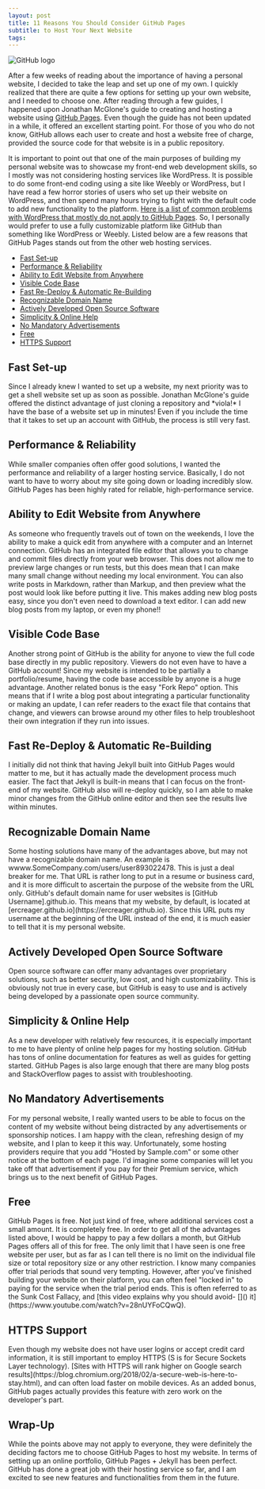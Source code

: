 ```yaml
---
layout: post
title: 11 Reasons You Should Consider GitHub Pages
subtitle: to Host Your Next Website
tags: 
---
```


<img src="\assets\github-logo.jpg" alt="GitHub logo">

After a few weeks of reading about the importance of having a personal website, I decided to take the leap and set up one of my own. I quickly realized that there are quite a few options for setting up your own website, and I needed to choose one. After reading through a few guides, I happened upon Jonathan McGlone's guide to creating and hosting a website using [GitHub Pages](http://jmcglone.com/guides/github-pages/). Even though the guide has not been updated in a while, it offered an excellent starting point. For those of you who do not know, GitHub allows each user to create and host a website free of charge, provided the source code for that website is in a public repository.

It is important to point out that one of the main purposes of building my personal website was to showcase my front-end web development skills, so I mostly was not considering hosting services like WordPress. It is possible to do some front-end coding using a site like Weebly or WordPress, but I have read a few horror stories of users who set up their website on WordPress, and then spend many hours trying to fight with the default code to add new functionality to the platform. [Here is a list of common problems with WordPress that mostly do not apply to GitHub Pages](https://www.impactbnd.com/blog/problems-with-wordpress). So, I personally would prefer to use a fully customizable platform like GitHub than something like WordPress or Weebly. Listed below are a few reasons that GitHub Pages stands out from the other web hosting services.

- [Fast Set-up](#setup)
- [Performance & Reliability](#performance)
- [Ability to Edit Website from Anywhere](#editanywhere)
- [Visible Code Base](#visiblecode)
- [Fast Re-Deploy & Automatic Re-Building](#fastrebuild)
- [Recognizable Domain Name](#domainname)
- [Actively Developed Open Source Software](#opensource)
- [Simplicity & Online Help](#simplicity)
- [No Mandatory Advertisements](#noAds)
- [Free](#free)
- [HTTPS Support](#httpsSupport)

<h2 class="h2-post" id="setup">Fast Set-up</h2>
Since I already knew I wanted to set up a website, my next priority was to get a shell website set up as soon as possible. Jonathan McGlone's guide offered the distinct advantage of just cloning a repository and *viola!* I have the base of a website set up in minutes! Even if you include the time that it takes to set up an account with GitHub, the process is still very fast.

<h2 class="h2-post" id="performance">Performance & Reliability</h2>
While smaller companies often offer good solutions, I wanted the performance and reliability of a larger hosting service. Basically, I do not want to have to worry about my site going down or loading incredibly slow. GitHub Pages has been highly rated for reliable, high-performance service.

<h2 class="h2-post" id="editanywhere">Ability to Edit Website from Anywhere</h2>
As someone who frequently travels out of town on the weekends, I love the ability to make a quick edit from anywhere with a computer and an Internet connection. GitHub has an integrated file editor that allows you to change and commit files directly from your web browser. This does not allow me to preview large changes or run tests, but this does mean that I can make many small change without needing my local environment. You can also write posts in Markdown, rather than Markup, and then preview what the post would look like before putting it live. This makes adding new blog posts easy, since you don't even need to download a text editor. I can add new blog posts from my laptop, or even my phone!!

<h2 class="h2-post" id="visiblecode">Visible Code Base</h2>
Another strong point of GitHub is the ability for anyone to view the full code base directly in my public repository. Viewers do not even have to have a GitHub account! Since my website is intended to be partially a portfolio/resume, having the code base accessible by anyone is a huge advantage. Another related bonus is the easy "Fork Repo" option. This means that if I write a blog post about integrating a particular functionality or making an update, I can refer readers to the exact file that contains that change, and viewers can browse around my other files to help troubleshoot their own integration if they run into issues.

<h2 class="h2-post" id="fastrebuild">Fast Re-Deploy & Automatic Re-Building</h2>
I initially did not think that having Jekyll built into GitHub Pages would matter to me, but it has actually made the development process much easier. The fact that Jekyll is built-in means that I can focus on the front-end of my website. GitHub also will re-deploy quickly, so I am able to make minor changes from the GitHub online editor and then see the results live within minutes.

<h2 class="h2-post" id="domainname">Recognizable Domain Name</h2>
Some hosting solutions have many of the advantages above, but may not have a recognizable domain name. An example is wwww.SomeCompany.com/users/user893022478. This is just a deal breaker for me. That URL is rather long to put in a resume or business card, and it is more difficult to ascertain the purpose of the website from the URL only. GitHub's default domain name for user websites is [GitHub Username].github.io. This means that my website, by default, is located at [ercreager.github.io](https://ercreager.github.io). Since this URL puts my username at the beginning of the URL instead of the end, it is much easier to tell that it is my personal website.

<h2 class="h2-post" id="opensource">Actively Developed Open Source Software</h2>
Open source software can offer many advantages over proprietary solutions, such as better security, low cost, and high customizability. This is obviously not true in every case, but GitHub is easy to use and is actively being developed by a passionate open source community.  

<h2 class="h2-post" id="simplicity">Simplicity & Online Help</h2>
As a new developer with relatively few resources, it is especially important to me to have plenty of online help pages for my hosting solution. GitHub has tons of online documentation for features as well as guides for getting started. GitHub Pages is also large enough that there are many blog posts and StackOverflow pages to assist with troubleshooting.

<h2 class="h2-post" id=noAds>No Mandatory Advertisements</h2>
For my personal website, I really wanted users to be able to focus on the content of my website without being distracted by any advertisements or sponsorship notices. I am happy with the clean, refreshing design of my website, and I plan to keep it this way. Unfortunately, some hosting providers require that you add "Hosted by Sample.com" or some other notice at the bottom of each page. I'd imagine some companies will let you take off that advertisement if you pay for their Premium service, which brings us to the next benefit of GitHub Pages.

<h2 class="h2-post" id="free">Free</h2>
GitHub Pages is free. Not just kind of free, where additional services cost a small amount. It is completely free. In order to get all of the advantages listed above, I would be happy to pay a few dollars a month, but GitHub Pages offers all of this for free. The only limit that I have seen is one free website per user, but as far as I can tell there is no limit on the individual file size or total repository size or any other restriction. I know many companies offer trial periods that sound very tempting. However, after you've finished building your website on their platform, you can often feel "locked in" to paying for the service when the trial period ends. This is often referred to as the Sunk Cost Fallacy, and [this video explains why you should avoid- []() it](https://www.youtube.com/watch?v=28nUYFoCQwQ).  

<h2 class="h2-post" id="httpsSupport">HTTPS Support</h2>
Even though my website does not have user logins or accept credit card information, it is still important to employ HTTPS (S is for Secure Sockets Layer technology). [Sites with HTTPS will rank higher on Google search results](https://blog.chromium.org/2018/02/a-secure-web-is-here-to-stay.html), and can often load faster on mobile devices. As an added bonus, GitHub pages actually provides this feature with zero work on the developer's part.

<h2 class="h2-post">Wrap-Up</h2>

While the points above may not apply to everyone, they were definitely the deciding factors me to choose GitHub Pages to host my website. In terms of setting up an online portfolio, GitHub Pages + Jekyll has been perfect. GitHub has done a great job with their hosting service so far, and I am excited to see new features and functionalities from them in the future.
